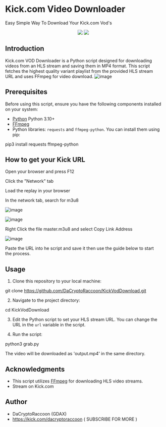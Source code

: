 # Kick.com Video Downloader
Easy Simple Way To Download Your Kick.com Vod's 

<p align="center">
  <img src="https://img.shields.io/github/license/DaCryptoRaccoon/KickVodDownload">
  <img src="https://img.shields.io/github/languages/top/DaCryptoRaccoon/KickVodDownload">
</p>

## Introduction

Kick.com VOD Downloader is a Python script designed for downloading videos from an HLS stream and saving them in MP4 format. This script fetches the highest quality variant playlist from the provided HLS stream URL and uses FFmpeg for video download.
![image](https://github.com/DaCryptoRaccoon/KickVodDownload/assets/129953346/02ef1a4a-c2e0-4c98-8ea6-a07c8ed55bbd)
## Prerequisites

Before using this script, ensure you have the following components installed on your system:

- [Python](https://www.python.org/downloads/)  Python 3.10+
- [FFmpeg](https://ffmpeg.org/download.html)
- Python libraries: `requests` and `ffmpeg-python`. You can install them using pip:

pip3 install requests ffmpeg-python

## How to get your Kick URL

Open your browser and press F12

Click the "Network" tab

Load the replay in your browser

In the network tab, search for m3u8

![image](https://github.com/DaCryptoRaccoon/KickVodDownload/assets/129953346/7e4a8c0f-fad6-49f8-a39d-08328015e4a9)

![image](https://github.com/DaCryptoRaccoon/KickVodDownload/assets/129953346/3b311c59-cf47-4b14-b224-1ce4899b004f)

Right Click the file master.m3u8 and select Copy Link Address

![image](https://github.com/DaCryptoRaccoon/KickVodDownload/assets/129953346/3262d68e-0338-411a-8d1d-e9ec791b6e30)

Paste the URL into he script and save it then use the guide below to start the process. 

## Usage

1. Clone this repository to your local machine:

git clone https://github.com/DaCryptoRaccoon/KickVodDownload.git

2. Navigate to the project directory:

cd KickVodDownload

3. Edit the Python script to set your HLS stream URL. You can change the URL in the `url` variable in the script.

4. Run the script:

python3 grab.py

The video will be downloaded as 'output.mp4' in the same directory.

## Acknowledgments

- This script utilizes [FFmpeg](https://ffmpeg.org/) for downloading HLS video streams.
- Stream on Kick.com

## Author

- DaCryptoRaccoon (GDAX)
- https://kick.com/dacryptoraccoon ( SUBSCRIBE FOR MORE )
